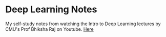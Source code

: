 # Deep Learning Notes

My self-study notes from watching the Intro to Deep Learning lectures by CMU's Prof Bhiksha Raj on Youtube.
[Here](https://www.notion.so/263c7eb00e3844a6b248b160bcd466d2?v=bf67e36bcf8248b6adb515390087e3a9)
